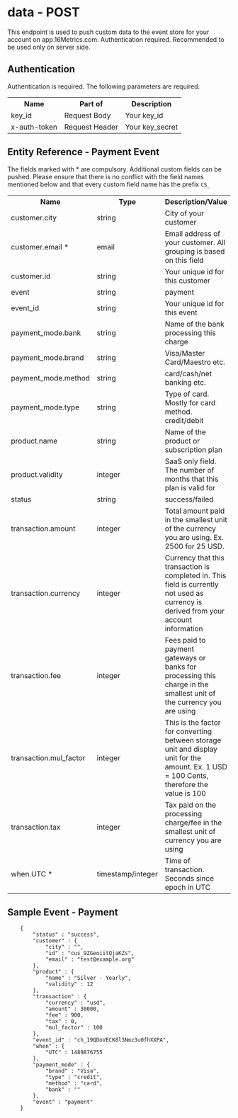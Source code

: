 data - POST
===========

This endpoint is used to push custom data to the event store for your account on app.16Metrics.com. Authentication required. Recommended to be used only on server side.   

Authentication
--------------

Authentication is required. The following parameters are required.
<table>
    <tr>
        <th>Name</th>
        <th>Part of</th>
        <th>Description</th>
    </tr>
    <tr>
        <td>key_id</td>
        <td>Request Body</td>
        <td>Your key_id</td>
    </tr>
    <tr>
        <td>x-auth-token</td>
        <td>Request Header</td>
        <td>Your key_secret</td>
    </tr>
</table>

Entity Reference - Payment Event
--------------------------------

The fields marked with * are compulsory. Additional custom fields can be pushed. Please ensure that there is no conflict with the field names mentioned below and that every custom field name has the prefix ```CS_```
<table>
    <tr>
        <th>Name</th>
        <th>Type</th>
        <th>Description/Value</th>
    </tr>
    <tr>
        <td>customer.city</td>
        <td>string</td>
        <td>City of your customer</td>
    </tr>
    <tr>
        <td>customer.email *</td>
        <td>email</td>
        <td>Email address of your customer. All grouping is based on this field</td>
    </tr>
    <tr>
        <td>customer.id</td>
        <td>string</td>
        <td>Your unique id for this customer</td>
    </tr>
    <tr>
        <td>event</td>
        <td>string</td>
        <td>payment</td>
    </tr>
    <tr>
        <td>event_id</td>
        <td>string</td>
        <td>Your unique id for this event</td>
    </tr>
    <tr>
        <td>payment_mode.bank</td>
        <td>string</td>
        <td>Name of the bank processing this charge</td>
    </tr>
    <tr>
        <td>payment_mode.brand</td>
        <td>string</td>
        <td>Visa/Master Card/Maestro etc.</td>
    </tr>
    <tr>
        <td>payment_mode.method</td>
        <td>string</td>
        <td>card/cash/net banking etc.</td>
    </tr>
    <tr>
        <td>payment_mode.type</td>
        <td>string</td>
        <td>Type of card. Mostly for card method. credit/debit</td>
    </tr>
    <tr>
        <td>product.name</td>
        <td>string</td>
        <td>Name of the product or subscription plan</td>
    </tr>
    <tr>
        <td>product.validity</td>
        <td>integer</td>
        <td>SaaS only field. The number of months that this plan is valid for</td>
    </tr>
    <tr>
        <td>status</td>
        <td>string</td>
        <td>success/failed</td>
    </tr>
    <tr>
        <td>transaction.amount</td>
        <td>integer</td>
        <td>Total amount paid in the smallest unit of the currency you are using. Ex. 2500 for 25 USD.</td>
    </tr>
    <tr>
        <td>transaction.currency</td>
        <td>integer</td>
        <td>Currency that this transaction is completed in. This field is currently not used as currency is derived from your account information</td>
    </tr>
    <tr>
        <td>transaction.fee</td>
        <td>integer</td>
        <td>Fees paid to payment gateways or banks for processing this charge in the smallest unit of the currency you are using</td>
    </tr>
    <tr>
        <td>transaction.mul_factor</td>
        <td>integer</td>
        <td>This is the factor for converting between storage unit and display unit for the amount. Ex. 1 USD = 100 Cents, therefore the value is 100</td>
    </tr>
    <tr>
        <td>transaction.tax</td>
        <td>integer</td>
        <td>Tax paid on the processing charge/fee in the smallest unit of currency you are using</td>
    </tr>
    <tr>
        <td>when.UTC *</td>
        <td>timestamp/integer</td>
        <td>Time of transaction. Seconds since epoch in UTC</td>
    </tr>
</table>

Sample Event - Payment
----------------------
```
    {
        "status" : "success",
        "customer" : {
            "city" : "",
            "id" : "cus_9ZGeoiitQjaKZs",
            "email" : "test@example.org"
        },
        "product" : {
            "name" : "Silver - Yearly",
            "validity" : 12
        },
        "transaction" : {
            "currency" : "usd",
            "amount" : 30000,
            "fee" : 900,
            "tax" : 0,
            "mul_factor" : 100
        },
        "event_id" : "ch_19QDoVECK8l3Nmz3u0fhXXPA",
        "when" : {
            "UTC" : 1489876755
        },
        "payment_mode" : {
            "brand" : "Visa",
            "type" : "credit",
            "method" : "card",
            "bank" : ""
        },
        "event" : "payment"
    }
```
